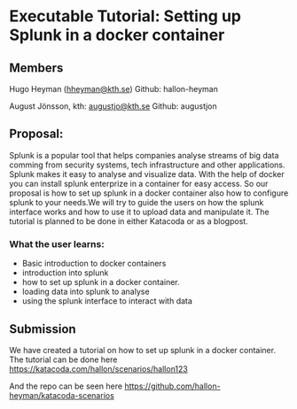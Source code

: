 # Executable Tutorial: Setting up Splunk in a docker container
## Members
Hugo Heyman (hheyman@kth.se) 
Github: hallon-heyman

August Jönsson, kth: augustjo@kth.se
Github: augustjon

## Proposal:
Splunk is a popular tool that helps companies analyse streams of big data comming from security systems, tech infrastructure and other applications. Splunk makes it easy to analyse and visualize data. With the help of docker you can install splunk enterprize in a container for easy access. So our proposal is how to set up splunk in a docker container also how to configure splunk to your needs.We will try to guide the users on how the splunk interface works and how to use it to upload data and manipulate it. The tutorial is planned to be done in either Katacoda or as a blogpost.


### What the user learns:
- Basic introduction to docker containers
- introduction into splunk
- how to set up splunk in a docker container.
- loading data into splunk to analyse
- using the splunk interface to interact with data

## Submission

We have created a tutorial on how to set up splunk in a docker container.  
The tutorial can be done here https://katacoda.com/hallon/scenarios/hallon123

And the repo can be seen here
https://github.com/hallon-heyman/katacoda-scenarios
